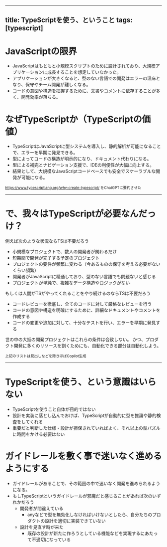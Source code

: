 -----
title: TypeScriptを使う、ということ
tags: [typescript]
-----

# JavaScriptの限界

- JavaScriptはもともと小規模スクリプトのために設計されており、大規模アプリケーションに成長することを想定していなかった。
- アプリケーションが大きくなると、型のない言語での開発はエラーの温床となり、保守やチーム開発が難しくなる。
- コードの意図や構造を把握するために、文書やコメントに依存することが多く、開発効率が落ちる。

# なぜTypeScriptか（TypeScriptの価値）

- TypeScriptはJavaScriptに型システムを導入し、静的解析が可能になることで、エラーを早期に発見できる。
- 型によってコードの構造が明示的になり、ドキュメント代わりになる。
- 型による補完とナビゲーション支援で、IDEの利便性が大幅に向上する。
- 結果として、大規模なJavaScriptコードベースでも安全でスケーラブルな開発が可能になる。

<small>https://www.typescriptlang.org/why-create-typescript/ をChatGPTに要約させた</small>

-----

# で、我々はTypeScriptが必要なんだっけ？

例えば次のような状況ならTSは不要だろう
- 小規模なプロジェクトで、数人の開発者が関わるだけ
- 短期間で開発が完了する予定のプロジェクト
- プロジェクトの要件が頻繁に変わる（今あるものの保守を考える必要がないくらい頻繁）
- 開発者がJavaScriptに精通しており、型のない言語でも問題ないと感じる
- プロジェクトが単純で、複雑なデータ構造やロジックがない

もしくは人間がTSがやってくれることをやり続けるのならTSは不要だろう
- コードレビューを徹底し、全てのコードに対して厳格なレビューを行う
- コードの意図や構造を明確にするために、詳細なドキュメントやコメントを作成する
- コードの変更や追加に対して、十分なテストを行い、エラーを早期に発見する

世の中の大抵の開発プロジェクトはこれらの条件は合致しない。
かつ、プロダクト開発に多くのリソースを割くためにも、自動化できる部分は自動化しよう。

<small>上記のリストは見出しなどを除きほぼCopilot生成</small>

-----

# TypeScriptを使う、という意識はいらない

- TypeScriptを使うこと自体が目的ではない
- 設計を実装に落とし込んでおけば、TypeScriptが自動的に型を推論や静的検査をしてくれる
- 重要だと判断した仕様・設計が担保されていればよく、それ以上の型パズルに時間をかける必要はない

# ガイドレールを敷く事で迷いなく進めるようにする

- ガイドレールがあることで、その範囲の中で迷いなく開発を進められるようになる。
- もしTypeScriptというガイドレールが邪魔だと感じることがあれば次のいずれかだろう
  - 開発者が間違えている
    - anyなどで型を無効化しなければいけないとしたら、自分たちのプロダクトの設計を適切に実装できていない
  - 設計を見直す時が来た
    - 既存の設計が新たに作ろうとしている機能などを実現するにあたって不適切になっている

